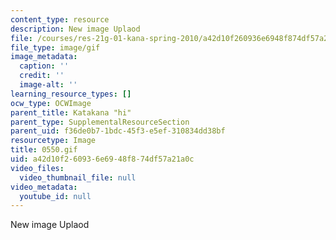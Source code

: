 ```yaml
---
content_type: resource
description: New image Uplaod
file: /courses/res-21g-01-kana-spring-2010/a42d10f260936e6948f874df57a21a0c_0550.gif
file_type: image/gif
image_metadata:
  caption: ''
  credit: ''
  image-alt: ''
learning_resource_types: []
ocw_type: OCWImage
parent_title: Katakana "hi"
parent_type: SupplementalResourceSection
parent_uid: f36de0b7-1bdc-45f3-e5ef-310834dd38bf
resourcetype: Image
title: 0550.gif
uid: a42d10f2-6093-6e69-48f8-74df57a21a0c
video_files:
  video_thumbnail_file: null
video_metadata:
  youtube_id: null
---
```

New image Uplaod

